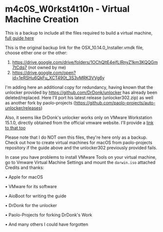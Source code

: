 # m4c0S_W0rkst4t10n - Virtual Machine Creation
This is a backup to include all the files required to build a virtual machine, [full guide here](https://www.aioboot.com/en/macos-vmware-workstation)

This is the original backup link for the OSX_10.14.0_Installer.vmdk file, choose either one or the other:
1) https://drive.google.com/drive/folders/1OChQltE4ejfLIRnyZ1km3KQQGm7tCdq7 (not owned by me)
2) https://drive.google.com/open?id=1eRSHu6QkFu_XCT490t_3S3vMRK3VVg6y 


I'm adding here an additional copy for redundancy, having known that the unlocker provided by https://github.com/DrDonk/unlocker has already been deleted/replaced. 
Here I'll port his latest release (unlocker302.zip) as well as another fork by paolo-projects (https://github.com/paolo-projects/auto-unlocker/releases)

Also, it seems like DrDonk's unlocker works only on VMware Workstation 15.1.0, directly obtained from the official vmware website. I'll provide a [link to that too](https://drive.google.com/open?id=1gQp8JAS7ZhXs8jAlcX5b-8xUEz_stogA)

Please note that I do NOT own this files, they're here only as a backup. Check out how to create virtual machines for macOS from paolo-projects repository if the guide above and the unlocker302 previously provided fails.

In case you have problems to install VMware Tools on your virtual machine, go to Vmware Virtual Machine Settings and mount the `darwin.iso` attached
Credits and thanks:

• Apple for macOS

• VMware for its software

• AioBoot for writing the guide

• DrDonk for the unlocker 

• Paolo-Projects for forking DrDonk's Work

• And many others I could have forgotten




